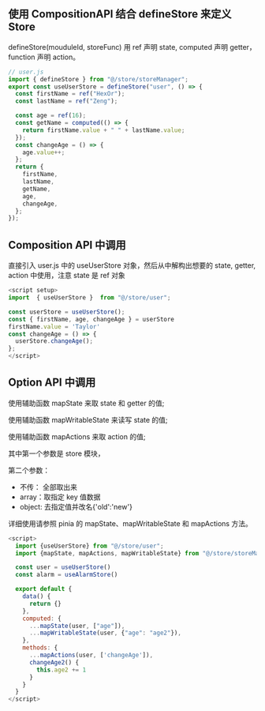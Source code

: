## 使用 CompositionAPI 结合 defineStore 来定义 Store

defineStore(mouduleId, storeFunc)
用 ref 声明 state, computed 声明 getter， function 声明 action。

```js
// user.js
import { defineStore } from "@/store/storeManager";
export const useUserStore = defineStore("user", () => {
  const firstName = ref("HexOr");
  const lastName = ref("Zeng");

  const age = ref(16);
  const getName = computed(() => {
    return firstName.value + " " + lastName.value;
  });
  const changeAge = () => {
    age.value++;
  };
  return {
    firstName,
    lastName,
    getName,
    age,
    changeAge,
  };
});
```

## Composition API 中调用

直接引入 user.js 中的 useUserStore 对象，然后从中解构出想要的 state, getter, action 中使用，注意 state 是 ref 对象

```js
<script setup>
import  { useUserStore }  from "@/store/user";

const userStore = useUserStore();
const { firstName, age, changeAge } = userStore
firstName.value = 'Taylor'
const changeAge = () => {
  userStore.changeAge();
};
</script>
```

## Option API 中调用

使用辅助函数 mapState 来取 state 和 getter 的值;

使用辅助函数 mapWritableState 来读写 state 的值;

使用辅助函数 mapActions 来取 action 的值;

其中第一个参数是 store 模块，

第二个参数：

- 不传： 全部取出来
- array：取指定 key 值数据
- object: 去指定值并改名{'old':'new'}

详细使用请参照 pinia 的 mapState、mapWritableState 和 mapActions 方法。

```js
<script>
  import {useUserStore} from "@/store/user";
  import {mapState, mapActions, mapWritableState} from "@/store/storeManager";

  const user = useUserStore()
  const alarm = useAlarmStore()

  export default {
    data() {
      return {}
    },
    computed: {
      ...mapState(user, ["age"]),
      ...mapWritableState(user, {"age": "age2"}),
    },
    methods: {
      ...mapActions(user, ['changeAge']),
      changeAge2() {
        this.age2 += 1
      }
    }
  }
</script>
```
